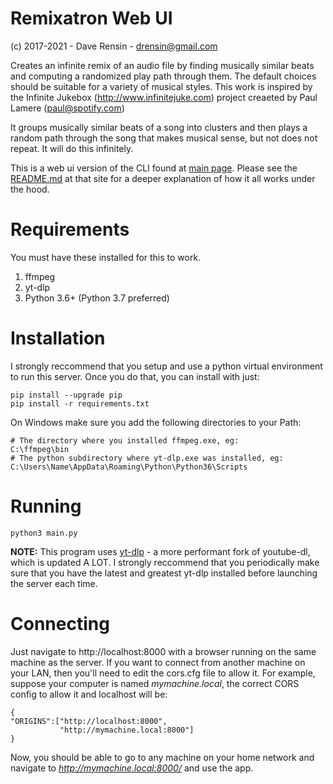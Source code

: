 # Remixatron Web UI
(c) 2017-2021 - Dave Rensin - drensin@gmail.com

Creates an infinite remix of an audio file by finding musically similar beats and computing a randomized play path through them. The default choices should be suitable for a variety of musical styles. This work is inspired by the Infinite Jukebox (http://www.infinitejuke.com) project creaeted by Paul Lamere (paul@spotify.com)

It groups musically similar beats of a song into clusters and then plays a random path through the song that makes musical sense, but not does not repeat. It will do this infinitely.

This is a web ui version of the CLI found at [main page](https://github.com/drensin/Remixatron). Please see the [README.md](https://github.com/drensin/Remixatron/blob/master/README.md) at that site for a deeper explanation of how it all works under the hood.

# Requirements
You must have these installed for this to work.
1) ffmpeg
2) yt-dlp
3) Python 3.6+ (Python 3.7 preferred)

# Installation
I strongly reccommend that you setup and use a python virtual environment to run this server. Once you do that, you can install with just:

    pip install --upgrade pip
    pip install -r requirements.txt
    
On Windows make sure you add the following directories to your Path:

    # The directory where you installed ffmpeg.exe, eg:
    C:\ffmpeg\bin 
    # The python subdirectory where yt-dlp.exe was installed, eg:
    C:\Users\Name\AppData\Roaming\Python\Python36\Scripts 

# Running
    python3 main.py

**NOTE:**  This program uses [yt-dlp](https://github.com/yt-dlp/yt-dlp) - a more performant fork of youtube-dl, which is updated A LOT. I strongly reccommend that you periodically make sure that you have the latest and greatest yt-dlp installed before launching the server each time.

# Connecting

Just navigate to http://localhost:8000 with a browser running on the same machine as the server. If you want to connect from another machine on your LAN, then you'll need to edit the cors.cfg file to allow it. For example, suppose your computer is named *mymachine.local*, the correct CORS config to allow it and localhost will be:

    {
	"ORIGINS":["http://localhost:8000",
               "http://mymachine.local:8000"]
    }

Now, you should be able to go to any machine on your home network and navigate to *http://mymachine.local:8000/* and use the app.
